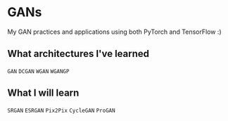# GANs
My GAN practices and applications using both PyTorch and TensorFlow :)

## What architectures I've learned
`GAN`
`DCGAN`
`WGAN`
`WGANGP`

## What I will learn
`SRGAN`
`ESRGAN`
`Pix2Pix`
`CycleGAN`
`ProGAN`
